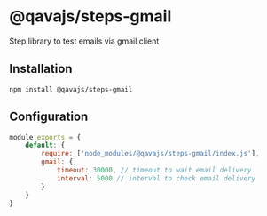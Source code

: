 # @qavajs/steps-gmail
Step library to test emails via gmail client

## Installation

`npm install @qavajs/steps-gmail`

## Configuration
```javascript
module.exports = {
    default: {
        require: ['node_modules/@qavajs/steps-gmail/index.js'],
        gmail: {
            timeout: 30000, // timeout to wait email delivery
            interval: 5000 // interval to check email delivery
        }
    }
}
```

